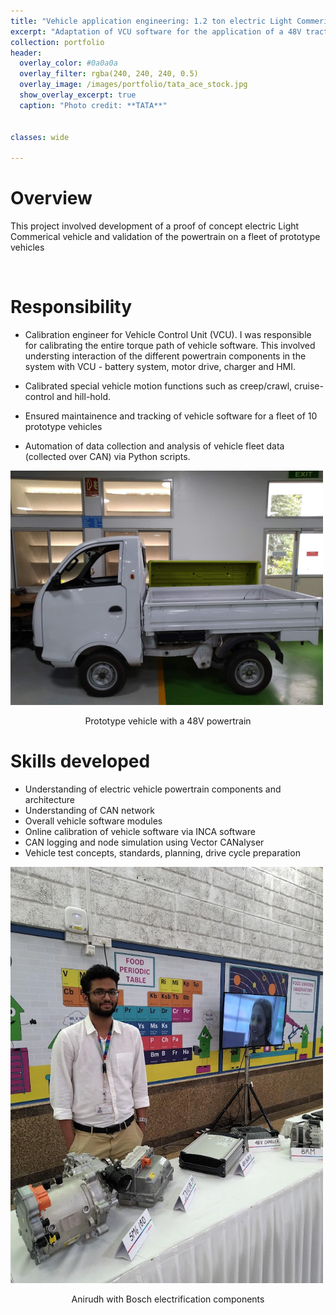 ```yaml
---
title: "Vehicle application engineering: 1.2 ton electric Light Commerical Vehicle (LCV)"
excerpt: "Adaptation of VCU software for the application of a 48V traction system in an e-LCV"
collection: portfolio
header: 
  overlay_color: #0a0a0a
  overlay_filter: rgba(240, 240, 240, 0.5)
  overlay_image: /images/portfolio/tata_ace_stock.jpg
  show_overlay_excerpt: true	
  caption: "Photo credit: **TATA**"
  

classes: wide

---
```


# Overview

This project involved development of a proof of concept electric Light Commerical vehicle and validation of the powertrain on a fleet of prototype vehicles 

<br>

# Responsibility
- Calibration engineer for Vehicle Control Unit (VCU). I was responsible for calibrating the entire torque path of vehicle software. This involved understing interaction of the different powertrain components in the system with VCU - battery system, motor drive, charger and HMI.

- Calibrated special vehicle motion functions such as creep/crawl, cruise-control and hill-hold.

- Ensured maintainence and tracking of vehicle software for a fleet of 10 prototype vehicles

- Automation of data collection and analysis of vehicle fleet data (collected over CAN) via Python scripts. 

[<img src="/images/portfolio/test_vehicle_1.jpg" width="500" >](/images/portfolio/test_vehicle_1.jpg)
<figcaption align = "center">Prototype vehicle with a 48V powertrain</figcaption>


# Skills developed

- Understanding of electric vehicle powertrain components and architecture
- Understanding of CAN network
- Overall vehicle software modules
- Online calibration of vehicle software via INCA software
- CAN logging and node simulation using Vector CANalyser
- Vehicle test concepts, standards, planning, drive cycle preparation


[<img src="/images/portfolio/Anirudh_bosch_components.jpg" width="500" >](/images/portfolio/Anirudh_bosch_components.jpg)
<figcaption align = "center">Anirudh with Bosch electrification components</figcaption>